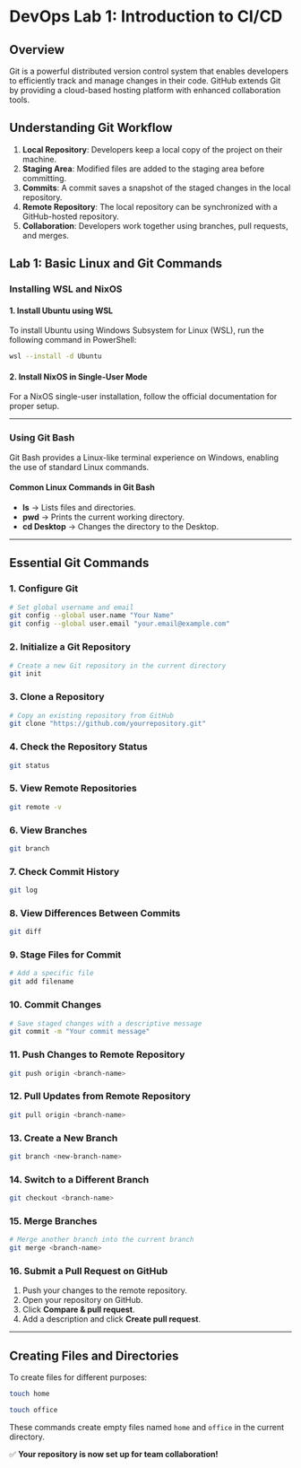 # DevOps Lab 1: Introduction to CI/CD

## Overview
Git is a powerful distributed version control system that enables developers to efficiently track and manage changes in their code. GitHub extends Git by providing a cloud-based hosting platform with enhanced collaboration tools.

## Understanding Git Workflow
1. **Local Repository**: Developers keep a local copy of the project on their machine.
2. **Staging Area**: Modified files are added to the staging area before committing.
3. **Commits**: A commit saves a snapshot of the staged changes in the local repository.
4. **Remote Repository**: The local repository can be synchronized with a GitHub-hosted repository.
5. **Collaboration**: Developers work together using branches, pull requests, and merges.

## Lab 1: Basic Linux and Git Commands

### Installing WSL and NixOS

#### 1. Install Ubuntu using WSL
To install Ubuntu using Windows Subsystem for Linux (WSL), run the following command in PowerShell:

```sh
wsl --install -d Ubuntu
```

#### 2. Install NixOS in Single-User Mode
For a NixOS single-user installation, follow the official documentation for proper setup.

---

### Using Git Bash
Git Bash provides a Linux-like terminal experience on Windows, enabling the use of standard Linux commands.

#### Common Linux Commands in Git Bash

- **ls** → Lists files and directories.
- **pwd** → Prints the current working directory.
- **cd Desktop** → Changes the directory to the Desktop.

---

## Essential Git Commands

### 1. Configure Git
```sh
# Set global username and email
git config --global user.name "Your Name"
git config --global user.email "your.email@example.com"
```

### 2. Initialize a Git Repository
```sh
# Create a new Git repository in the current directory
git init
```

### 3. Clone a Repository
```sh
# Copy an existing repository from GitHub
git clone "https://github.com/yourrepository.git"
```

### 4. Check the Repository Status
```sh
git status
```

### 5. View Remote Repositories
```sh
git remote -v
```

### 6. View Branches
```sh
git branch
```

### 7. Check Commit History
```sh
git log
```

### 8. View Differences Between Commits
```sh
git diff
```

### 9. Stage Files for Commit
```sh
# Add a specific file
git add filename
```

### 10. Commit Changes
```sh
# Save staged changes with a descriptive message
git commit -m "Your commit message"
```

### 11. Push Changes to Remote Repository
```sh
git push origin <branch-name>
```

### 12. Pull Updates from Remote Repository
```sh
git pull origin <branch-name>
```

### 13. Create a New Branch
```sh
git branch <new-branch-name>
```

### 14. Switch to a Different Branch
```sh
git checkout <branch-name>
```

### 15. Merge Branches
```sh
# Merge another branch into the current branch
git merge <branch-name>
```

### 16. Submit a Pull Request on GitHub
1. Push your changes to the remote repository.
2. Open your repository on GitHub.
3. Click **Compare & pull request**.
4. Add a description and click **Create pull request**.

---

## Creating Files and Directories

To create files for different purposes:

```sh
touch home
```
```sh
touch office
```

These commands create empty files named `home` and `office` in the current directory.

✅ **Your repository is now set up for team collaboration!**

